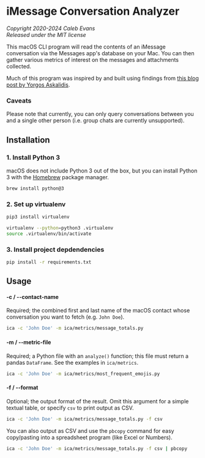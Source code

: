 # iMessage Conversation Analyzer

*Copyright 2020-2024 Caleb Evans*  
*Released under the MIT license*

This macOS CLI program will read the contents of an iMessage conversation via
the Messages app's database on your Mac. You can then gather various metrics of
interest on the messages and attachments collected.

Much of this program was inspired by and built using findings from [this blog post by Yorgos Askalidis][blog-post].

[blog-post]: https://towardsdatascience.com/heres-how-you-can-access-your-entire-imessage-history-on-your-mac-f8878276c6e9

### Caveats

Please note that currently, you can only query conversations between you and a
single other person (i.e. group chats are currently unsupported).

## Installation

### 1. Install Python 3

macOS does not include Python 3 out of the box, but you can install Python 3
with the [Homebrew][homebrew] package manager.

[homebrew]: https://brew.sh/

```sh
brew install python@3
```

### 2. Set up virtualenv

```sh
pip3 install virtualenv
```

```sh
virtualenv --python=python3 .virtualenv
source .virtualenv/bin/activate
```

### 3. Install project depdendencies

```sh
pip install -r requirements.txt
```

## Usage

#### -c / --contact-name

Required; the combined first and last name of the macOS contact whose
conversation you want to fetch (e.g. `John Doe`).

```sh
ica -c 'John Doe' -m ica/metrics/message_totals.py
```

#### -m / --metric-file

Required; a Python file with an `analyze()` function; this file must return a
pandas `DataFrame`. See the examples in `ica/metrics`.

```sh
ica -c 'John Doe' -m ica/metrics/most_frequent_emojis.py
```

#### -f / --format

Optional; the output format of the result. Omit this argument for a simple
textual table, or specify `csv` to print output as CSV.

```sh
ica -c 'John Doe' -m ica/metrics/message_totals.py -f csv
```

You can also output as CSV and use the `pbcopy` command for easy copy/pasting
into a spreadsheet program (like Excel or Numbers).

```sh
ica -c 'John Doe' -m ica/metrics/message_totals.py -f csv | pbcopy
```
